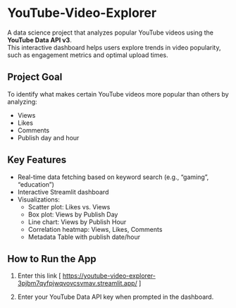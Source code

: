 # YouTube-Video-Explorer

A data science project that analyzes popular YouTube videos using the **YouTube Data API v3**.  
This interactive dashboard helps users explore trends in video popularity, such as engagement metrics and optimal upload times.

## Project Goal

To identify what makes certain YouTube videos more popular than others by analyzing:
- Views
- Likes
- Comments
- Publish day and hour

## Key Features

- Real-time data fetching based on keyword search (e.g., “gaming”, “education”)
- Interactive Streamlit dashboard
- Visualizations:
  - Scatter plot: Likes vs. Views
  - Box plot: Views by Publish Day
  - Line chart: Views by Publish Hour
  - Correlation heatmap: Views, Likes, Comments
  - Metadata Table with publish date/hour

## How to Run the App

1. Enter this link [ https://youtube-video-explorer-3pjbm7qyfpjwqvovcsvmav.streamlit.app/ ]

2. Enter your YouTube Data API key when prompted in the dashboard.

